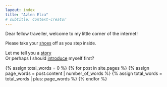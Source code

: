 ```yaml
---
layout: index
title: "Azlen Elza"
# subtitle: Context-creator
---
```


Dear fellow traveller, welcome to my little corner of the internet!

<span style="font-size: 10pt">Please take your <a href="/doorstep">shoes</a> off as you step inside.</span>

Let me tell you a [story](/stories) <br>
Or perhaps I should [introduce](/intro) myself first?

{% assign total_words = 0 %}
{% for post in site.pages %}
    {% assign page_words = post.content | number_of_words %}
    {% assign total_words = total_words | plus: page_words %}
{% endfor %}

<!-- total wordcount: {{ total_words }} -->